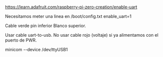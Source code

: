 https://learn.adafruit.com/raspberry-pi-zero-creation/enable-uart

Necesitamos meter una linea en /boot/config.txt
enable_uart=1

Cable verde pin inferior
Blanco superior.

Usar cable uart-to-usb.
No usar cable rojo (voltaje) si ya alimentamos con el puerto de PWR.

minicom --device /dev/ttyUSB1
